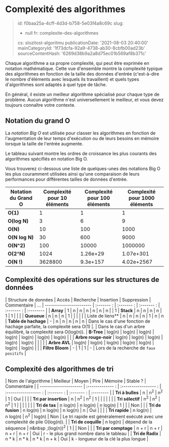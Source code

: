 Complexité des algorithmes
==========================

> id: f0baa25a-4cff-4d3d-b758-5e03f4a8c69c
> slug:
> 	- null
> 	fr: complexite-des-algorithmes
> 
> cs: slozitost-algoritmu
> publicationDate: '2021-08-03 20:40:00'
> mainCategoryId: '1f73dcfa-92a9-4738-ab30-8cbfb00ad23b'
> sourceContentHash: '6269d38b9a2a8d75ec01b569af8b371c'

Chaque algorithme a sa propre complexité, qui peut être exprimée en notation mathématique. Cette vue d'ensemble montre la complexité typique des algorithmes en fonction de la taille des données d'entrée (c'est-à-dire le nombre d'éléments avec lesquels ils travaillent) et quels types d'algorithmes sont adaptés à quel type de tâche.

En général, il existe un meilleur algorithme spécialisé pour chaque type de problème. Aucun algorithme n'est universellement le meilleur, et vous devez toujours connaître votre contexte.

Notation du grand O
--------------

La *notation Big O* est utilisée pour classer les algorithmes en fonction de l'augmentation de leur temps d'exécution ou de leurs besoins en mémoire lorsque la taille de l'entrée augmente.

Le tableau suivant montre les ordres de croissance les plus courants des algorithmes spécifiés en notation Big O.

Vous trouverez ci-dessous une liste de quelques-unes des notations Big O les plus couramment utilisées ainsi qu'une comparaison de leurs performances pour différentes tailles de données d'entrée.

| Notation du Grand O | Complexité pour 10 éléments | Complexité pour 100 éléments | Complexité pour 1000 éléments |
| -------------- | ---------------------------- | ----------------------------- | ------------------------------- |
| **O(1)** | 1 | 1 | 1 |
| **O(log N)** | 3 | 6 | 9 |
| **O(N)** | 10 | 100 | 1000 |
| **O(N log N)** | 30 | 600 | 9000 |
| **O(N^2)** | 100 | 10000 | 1000000 |
| **O(2^N)** | 1024 | 1.26e+29 | 1.07e+301 |
| **O(N !)** | 3628800 | 9.3e+157 | 4.02e+2567 |

Complexité des opérations sur les structures de données
----------------------------------

| Structure de données | Accès | Recherche | Insertion | Suppression | Commentaire | ...
| ----------------------- | :------- : | :------- : | :------- : | :------- : | :-------- |
| **Array** | 1 | n | n | n | n | n | n | | 1
| **Stack** | n | n | n | n | 1 | 1 | | |
| **Queueue** | n | n | n | 1 | | | | |
| Liste de liens** | n | n | n | n | 1 | n | n
| **Table de hachage** | - | n | n | n | n | n | Dans le cas d'une fonction de hachage parfaite, la complexité sera O(1) |.
| Dans le cas d'un arbre équilibré, la complexité sera O(log(n)).
| **B-Tree** | log(n) | log(n) | log(n) | log(n) | log(n) | log(n) | log(n) | |
| **Arbre rouge-noir** | log(n) | log(n) | log(n) | log(n) | log(n) | | | |
| **Arbre AVL** | log(n) | log(n) | log(n) | log(n) | log(n) | log(n) | log(n) | |
| **Filtre Bloom** | - | 1 | 1 | - | Lors de la recherche de `faux positifs` |

Complexité des algorithmes de tri
----------------------------

| Nom de l'algorithme | Meilleur | Moyen | Pire | Mémoire | Stable ? | Commentaire |
| --------------------- | :------------- : | :----------------- : | :----------------- : | :------- : | :------- : | :-------- |
| **Tri à bulles** | n | n<sup>2</sup> | n<sup>2</sup> | 1 | Oui | | |
| **Tri par insertion** | n | n<sup>2</sup> | n<sup>2</sup> | 1 | | | | | |
| **Tri sélectif** | n<sup>2</sup> | n<sup>2</sup> | n<sup>2</sup> | 1 | | | | | |
| **Tri de tas** | n&nbsp;log(n) | n&nbsp;log(n) | n&nbsp;log(n) | 1 | | | Non | |
| **Tri de fusion** | n&nbsp;log(n) | n&nbsp;log(n) | n&nbsp;log(n) | n | Oui | | |
| **Tri rapide** | n&nbsp;log(n) | n&nbsp;log(n) | n<sup>2</sup> | log(n) | Non | Le tri rapide est généralement exécuté avec une complexité de pile O(log(n)). |
| **Tri de coquille** | n&nbsp;log(n) | dépend de la séquence | n&nbsp ;(log(n))<sup>2</sup> | 1 | | Non | |
| **Tri par comptage** | n + r | n + r | n + r | n + r | Oui | r - le plus grand nombre dans le tableau |
| **Tri de Radix** | n * k | n * k | n * k | n + k | Oui | k - longueur de la clé la plus longue |
